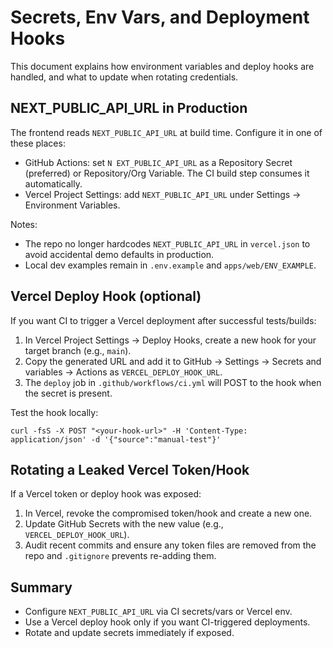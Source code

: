 # Secrets, Env Vars, and Deployment Hooks

This document explains how environment variables and deploy hooks are handled, and what to update when rotating credentials.

## NEXT_PUBLIC_API_URL in Production

The frontend reads `NEXT_PUBLIC_API_URL` at build time. Configure it in one of these places:

- GitHub Actions: set `N
EXT_PUBLIC_API_URL` as a Repository Secret (preferred) or Repository/Org Variable. The CI build step consumes it automatically.
- Vercel Project Settings: add `NEXT_PUBLIC_API_URL` under Settings → Environment Variables.

Notes:
- The repo no longer hardcodes `NEXT_PUBLIC_API_URL` in `vercel.json` to avoid accidental demo defaults in production.
- Local dev examples remain in `.env.example` and `apps/web/ENV_EXAMPLE`.

## Vercel Deploy Hook (optional)

If you want CI to trigger a Vercel deployment after successful tests/builds:

1) In Vercel Project Settings → Deploy Hooks, create a new hook for your target branch (e.g., `main`).
2) Copy the generated URL and add it to GitHub → Settings → Secrets and variables → Actions as `VERCEL_DEPLOY_HOOK_URL`.
3) The `deploy` job in `.github/workflows/ci.yml` will POST to the hook when the secret is present.

Test the hook locally:

```
curl -fsS -X POST "<your-hook-url>" -H 'Content-Type: application/json' -d '{"source":"manual-test"}'
```

## Rotating a Leaked Vercel Token/Hook

If a Vercel token or deploy hook was exposed:

1) In Vercel, revoke the compromised token/hook and create a new one.
2) Update GitHub Secrets with the new value (e.g., `VERCEL_DEPLOY_HOOK_URL`).
3) Audit recent commits and ensure any token files are removed from the repo and `.gitignore` prevents re-adding them.

## Summary

- Configure `NEXT_PUBLIC_API_URL` via CI secrets/vars or Vercel env.
- Use a Vercel deploy hook only if you want CI-triggered deployments.
- Rotate and update secrets immediately if exposed.

